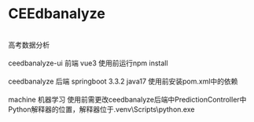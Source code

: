 # CEEdbanalyze
<br>高考数据分析<br>
<br>ceedbanalyze-ui 前端 vue3 使用前运行npm install<br>
<br>ceedbanalyze 后端 springboot 3.3.2 java17 使用前安装pom.xml中的依赖<br>
<br>machine 机器学习 使用前需更改ceedbanalyze后端中PredictionController中Python解释器的位置，解释器位于.venv\Scripts\python.exe<br>
